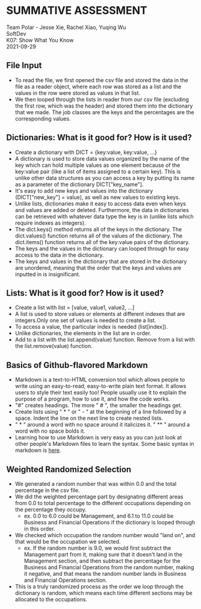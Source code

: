 # SUMMATIVE ASSESSMENT
Team Polar - Jesse Xie, Rachel Xiao, Yuqing Wu  
SoftDev   
K07: Show What You Know  
2021-09-29  


## File Input
* To read the file, we first opened the csv file and stored the data in the file as a reader object, where each row was stored as a list and the values in the row were stored as values in that list.
* We then looped through the lists in reader from our csv file (excluding the first row, which was the header) and stored them into the dictionary that we made. The job classes are the keys and the percentages are the corresponding values.

## Dictionaries: What is it good for? How is it used?
* Create a dictionary with DICT = {key:value, key:value, ...}
* A dictionary is used to store data values organized by the name of the key which can hold multiple values as one element because of the key:value pair (like a list of items assigned to a certain key). This is unlike other data structures as you can access a key by putting its name as a parameter of the dictionary DICT["key_name"].
* It's easy to add new keys and values into the dictionary (DICT["new_key"] = value), as well as new values to existing keys.  
* Unlike lists, dictionaries make it easy to access data even when keys and values are added or deleted. Furthermore, the data in dictionaries can be retrieved with whatever data type the key is in (unlike lists which require indexes as integers).
* The dict.keys() method returns all of the keys in the dictionary. The dict.values() function returns all of the values of the dictionary. The dict.items() function returns all of the key:value pairs of the dictionary.
* The keys and the values in the dictionary can looped through for easy access to the data in the dictionary.
* The keys and values in the dictionary that are stored in the dictionary are unordered, meaning that the order that the keys and values are inputted in is insignificant.

## Lists: What is it good for? How is it used?
* Create a list with list = [value, value1, value2, ...]
* A list is used to store values or elements at different indexes that are integers.Only one set of values is needed to create a list.
* To access a value, the particular index is needed (list[index]).
* Unlike dictionaries, the elements in the list are in order.
* Add to a list with the list.append(value) function. Remove from a list with the list.remove(value) function.

## Basics of Github-flavored Markdown
* Markdown is a text-to-HTML conversion tool which allows people to write using an easy-to-read, easy-to-write plain text format. It allows users to style their text easily too! People usually use it to explain the purpose of a program, how to use it, and how the code works.
* "#" creates headings. The more " # ", the smaller the headings get.
* Create lists using " * " or " - " at the beginning of a line followed by a space. Indent the line on the next line to create nested lists.
* " * " around a word with no space around it italicizes it. " ** " around a word with no space bolds it.
* Learning how to use Markdown is very easy as you can just look at other people's Markdown files to learn the syntax. Some basic syntax in markdown is [here](https://docs.github.com/en/github/writing-on-github/getting-started-with-writing-and-formatting-on-github/basic-writing-and-formatting-syntax).

## Weighted Randomized Selection
* We generated a random number that was within 0.0 and the total percentage in the csv file.
* We did the weighted percentage part by designating different areas from 0.0 to total percentage to the different occupations depending on the percentage they occupy.
  * ex. 0.0 to 6.0 could be Management, and 6.1 to 11.0 could be Business and Financial Operations if the dictionary is looped through in this order.
* We checked which occupation the random number would "land on", and that would be the occupation we selected.
  * ex. If the random number is 9.0, we would first subtract the Management part from it, making sure that it doesn't land in the Management section, and then subtract the percentage for the Business and Financial Operations from the random number, making it negative, and that means the random number lands in Business and Financial Operations section.
* This is a truly randomized process as the order we loop through the dictionary is random, which means each time different sections may be allocated to the occupations. 
